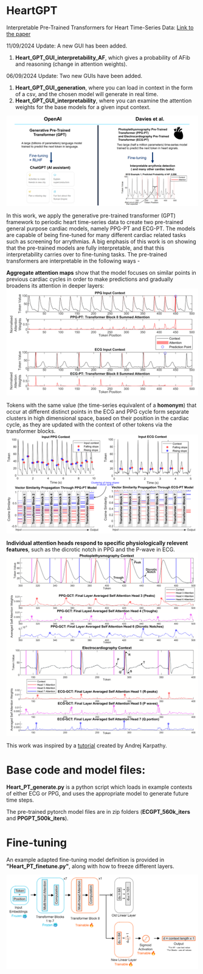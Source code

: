 # HeartGPT
Interpretable Pre-Trained Transformers for Heart Time-Series Data: 
[Link to the paper](https://www.arxiv.org/abs/2407.20775)

11/09/2024 Update: A new GUI has been added. 
1. **Heart_GPT_GUI_interpretability_AF**, which gives a probability of AFib and reasoning (change in attention weights).

06/09/2024 Update: Two new GUIs have been added. 
1. **Heart_GPT_GUI_generation**, where you can load in context in the form of a csv, and the chosen model will generate in real time.
2. **Heart_GPT_GUI_interpretability**, where you can examine the attention weights for the base models for a given input context.

![GPT_comparison](figures/Comparison_slide_cropped.png)

In this work,  we apply the generative pre-trained transformer (GPT) framework to periodic heart time-series data to create two pre-trained general purpose cardiac models, namely PPG-PT and ECG-PT. The models are capable of being fine-tuned for many different cardiac related tasks such as screening for arrythmias. A big enphasis of this work is on showing that the pre-trained models are fully interpretable, and that this interpretability carries over to fine-tuning tasks. The pre-trained transformers are interpretable in the following ways -

**Aggregate attention maps** show that the model focuses on similar points in previous cardiac cycles in order to make predictions and gradually broadens its attention in deeper layers:
![Aggregate Attention](figures/aggregate_attention_editw.png)

Tokens with the same value (the time-series equivalent of a **homonym**) that occur at different distinct points in the ECG and PPG cycle form separate clusters in high dimensional space, based on their position in the cardiac cycle, as they are updated with the context of other tokens via the transformer blocks.
![Homonyms](figures/homonyms_vector_similarityw.png)

**Individual attention heads respond to specific physiologically relevent features**, such as the dicrotic notch in PPG and the P-wave in ECG.
![individual_heads](figures/SA_individual_editw.png)


This work was inspired by a [tutorial](https://github.com/karpathy/ng-video-lecture) created by Andrej Karpathy.

# Base code and model files:
**Heart_PT_generate.py** is a python script which loads in example contexts of either ECG or PPG, and uses the appropriate model to generate future time steps.

The pre-trained pytorch model files are in zip folders (**ECGPT_560k_iters** and **PPGPT_500k_iters**).

# Fine-tuning

An example adapted fine-tuning model definition is provided in **"Heart_PT_finetune.py"**, along with how to freeze different layers. 

![Finetune_fig](figures/fine_tuning_diagramw.png)
